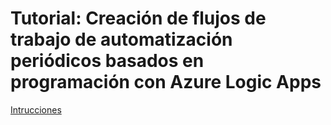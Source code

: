 # Tutorial: Creación de flujos de trabajo de automatización periódicos basados en programación con Azure Logic Apps

[Intrucciones](https://docs.microsoft.com/es-es/azure/logic-apps/tutorial-build-schedule-recurring-logic-app-workflow)


